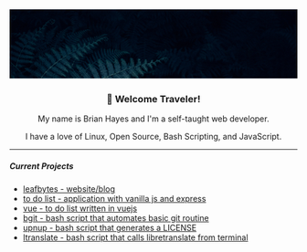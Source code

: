 <!-- [alt text]("./assets/leaves_banner.png") -->
<img src="./assets/leaves_banner.png">
<h3 align="center">👋 Welcome Traveler!</h3>
<p align="center">My name is Brian Hayes and I'm a self-taught web
developer.</p>
<p align="center">I have a love of
Linux, Open Source, Bash Scripting, and JavaScript.</p>

---

##### Current Projects

* [leafbytes - website/blog](https://leafbytes.com)
* [to do list - application with vanilla js and express](https://github.com/tomit4/express_todo)
* [vue - to do list written in vuejs](https://github.com/tomit4/vue_do_it)
* [bgit - bash script that automates basic git routine](https://github.com/tomit4/bgit)
* [upnup - bash script that generates a LICENSE](https://github.com/tomit4/upnup)
* [ltranslate - bash script that calls libretranslate from terminal](https://github.com/tomit4/ltranslate)
